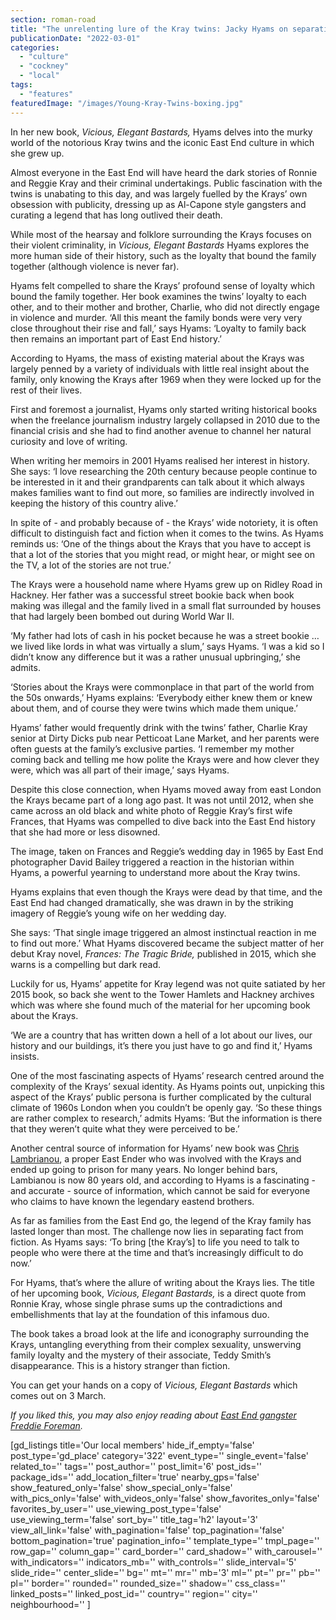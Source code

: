 ```yaml
---
section: roman-road
title: "The unrelenting lure of the Kray twins: Jacky Hyams on separating East End truth from folklore"
publicationDate: "2022-03-01"
categories: 
  - "culture"
  - "cockney"
  - "local"
tags: 
  - "features"
featuredImage: "/images/Young-Kray-Twins-boxing.jpg"
---
```


In her new book, _Vicious, Elegant Bastards,_ Hyams delves into the murky world of the notorious Kray twins and the iconic East End culture in which she grew up. 

Almost everyone in the East End will have heard the dark stories of Ronnie and Reggie Kray and their criminal undertakings. Public fascination with the twins is unabating to this day, and was largely fuelled by the Krays’ own obsession with publicity, dressing up as Al-Capone style gangsters and curating a legend that has long outlived their death. 

While most of the hearsay and folklore surrounding the Krays focuses on their violent criminality, in _Vicious, Elegant Bastards_ Hyams explores the more human side of their history, such as the loyalty that bound the family together (although violence is never far). 

Hyams felt compelled to share the Krays’ profound sense of loyalty which bound the family together. Her book examines the twins’ loyalty to each other, and to their mother and brother, Charlie, who did not directly engage in violence and murder. ‘All this meant the family bonds were very very close throughout their rise and fall,’ says Hyams: ‘Loyalty to family back then remains an important part of East End history.’ 

According to Hyams, the mass of existing material about the Krays was largely penned by a variety of individuals with little real insight about the family, only knowing the Krays after 1969 when they were locked up for the rest of their lives. 

First and foremost a journalist, Hyams only started writing historical books when the freelance journalism industry largely collapsed in 2010 due to the financial crisis and she had to find another avenue to channel her natural curiosity and love of writing. 

When writing her memoirs in 2001 Hyams realised her interest in history. She says: ‘I love researching the 20th century because people continue to be interested in it and their grandparents can talk about it which always makes families want to find out more, so families are indirectly involved in keeping the history of this country alive.’ 

In spite of - and probably because of - the Krays’ wide notoriety, it is often difficult to distinguish fact and fiction when it comes to the twins. As Hyams reminds us: ‘One of the things about the Krays that you have to accept is that a lot of the stories that you might read, or might hear, or might see on the TV, a lot of the stories are not true.’  

The Krays were a household name where Hyams grew up on Ridley Road in Hackney. Her father was a successful street bookie back when book making was illegal and the family lived in a small flat surrounded by houses that had largely been bombed out during World War II.

‘My father had lots of cash in his pocket because he was a street bookie … we lived like lords in what was virtually a slum,’ says Hyams. ‘I was a kid so I didn’t know any difference but it was a rather unusual upbringing,’ she admits. 

‘Stories about the Krays were commonplace in that part of the world from the 50s onwards,’ Hyams explains: ‘Everybody either knew them or knew about them, and of course they were twins which made them unique.’ 

Hyams’ father would frequently drink with the twins’ father, Charlie Kray senior at Dirty Dicks pub near Petticoat Lane Market, and her parents were often guests at the family’s exclusive parties. ‘I remember my mother coming back and telling me how polite the Krays were and how clever they were, which was all part of their image,’ says Hyams. 

Despite this close connection, when Hyams moved away from east London the Krays became part of a long ago past. It was not until 2012, when she came across an old black and white photo of Reggie Kray’s first wife Frances, that Hyams was compelled to dive back into the East End history that she had more or less disowned.

The image, taken on Frances and Reggie’s wedding day in 1965 by East End photographer David Bailey triggered a reaction in the historian within Hyams, a powerful yearning to understand more about the Kray twins.  

Hyams explains that even though the Krays were dead by that time, and the East End had changed dramatically, she was drawn in by the striking imagery of Reggie’s young wife on her wedding day. 

She says: ‘That single image triggered an almost instinctual reaction in me to find out more.’ What Hyams discovered became the subject matter of her debut Kray novel, _Frances: The Tragic Bride,_ published in 2015, which she warns is a compelling but dark read. 

Luckily for us, Hyams’ appetite for Kray legend was not quite satiated by her 2015 book, so back she went to the Tower Hamlets and Hackney archives which was where she found much of the material for her upcoming book about the Krays. 

‘We are a country that has written down a hell of a lot about our lives, our history and our buildings, it’s there you just have to go and find it,’ Hyams insists. 

One of the most fascinating aspects of Hyams’ research centred around the complexity of the Krays’ sexual identity. As Hyams points out, unpicking this aspect of the Krays’ public persona is further complicated by the cultural climate of 1960s London when you couldn’t be openly gay. ‘So these things are rather complex to research,’ admits Hyams: ‘But the information is there that they weren’t quite what they were perceived to be.’  

Another central source of information for Hyams’ new book was [Chris Lambrianou](https://thekraytwins.fandom.com/wiki/Chris_Lambrianou), a proper East Ender who was involved with the Krays and ended up going to prison for many years. No longer behind bars, Lambianou is now 80 years old, and according to Hyams is a fascinating - and accurate - source of information, which cannot be said for everyone who claims to have known the legendary eastend brothers.

As far as families from the East End go, the legend of the Kray family has lasted longer than most. The challenge now lies in separating fact from fiction. As Hyams says: ‘To bring \[the Kray’s\] to life you need to talk to people who were there at the time and that’s increasingly difficult to do now.’ 

For Hyams, that’s where the allure of writing about the Krays lies. The title of her upcoming book, _Vicious, Elegant Bastards,_ is a direct quote from Ronnie Kray, whose single phrase sums up the contradictions and embellishments that lay at the foundation of this infamous duo. 

The book takes a broad look at the life and iconography surrounding the Krays, untangling everything from their complex sexuality, unswerving family loyalty and the mystery of their associate, Teddy Smith’s disappearance. This is a history stranger than fiction. 

You can get your hands on a copy of _Vicious, Elegant Bastards_ which comes out on 3 March. 

_If you liked this, you may also enjoy reading about_ _[East End gangster Freddie Foreman](https://romanroadlondon.com/freddie-foreman-east-end-gangster-interview/)._

\[gd\_listings title='Our local members' hide\_if\_empty='false' post\_type='gd\_place' category='322' event\_type='' single\_event='false' related\_to='' tags='' post\_author='' post\_limit='6' post\_ids='' package\_ids='' add\_location\_filter='true' nearby\_gps='false' show\_featured\_only='false' show\_special\_only='false' with\_pics\_only='false' with\_videos\_only='false' show\_favorites\_only='false' favorites\_by\_user='' use\_viewing\_post\_type='false' use\_viewing\_term='false' sort\_by='' title\_tag='h2' layout='3' view\_all\_link='false' with\_pagination='false' top\_pagination='false' bottom\_pagination='true' pagination\_info='' template\_type='' tmpl\_page='' row\_gap='' column\_gap='' card\_border='' card\_shadow='' with\_carousel='' with\_indicators='' indicators\_mb='' with\_controls='' slide\_interval='5' slide\_ride='' center\_slide='' bg='' mt='' mr='' mb='3' ml='' pt='' pr='' pb='' pl='' border='' rounded='' rounded\_size='' shadow='' css\_class='' linked\_posts='' linked\_post\_id='' country='' region='' city='' neighbourhood='' \]
